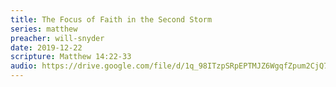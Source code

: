 ```yaml
---
title: The Focus of Faith in the Second Storm
series: matthew
preacher: will-snyder
date: 2019-12-22
scripture: Matthew 14:22-33
audio: https://drive.google.com/file/d/1q_98ITzpSRpEPTMJZ6WgqfZpum2CjQ7_/view
---
```


